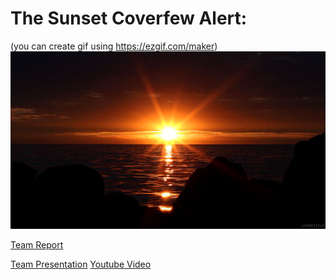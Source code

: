 
# The Sunset Coverfew Alert:
(you can create gif using https://ezgif.com/maker)
![Cover GIF](doc/sunset.gif?raw=true)



[Team Report](https://github.com/efrei-paris-sud/2020-G-G-and-G-Tech/tree/main/project/doc/IoT_report.pdf) 

[Team Presentation](https://github.com/efrei-paris-sud/2020-G-G-and-G-Tech/tree/main/project/doc/The_Sunset_Coverfew_Alert.pptx)
[Youtube Video](https://www.youtube.com/watch?v=EduMXN0iQKk&ab_channel=gaspardThevenot)


